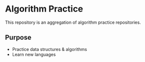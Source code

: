 # Algorithm Practice

This repository is an aggregation of algorithm practice repositories.

## Purpose

* Practice data structures & algorithms
* Learn new languages